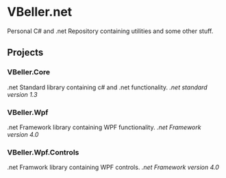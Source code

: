 # VBeller.net
Personal C# and .net Repository containing utilities and some other stuff.

## Projects

### VBeller.Core
.net Standard library containing c# and .net functionality.
*.net standard version 1.3*

### VBeller.Wpf
.net Framework library containing WPF functionality.
*.net Framework version 4.0*

### VBeller.Wpf.Controls
.net Framwork library containing WPF controls.
*.net Framework version 4.0*
